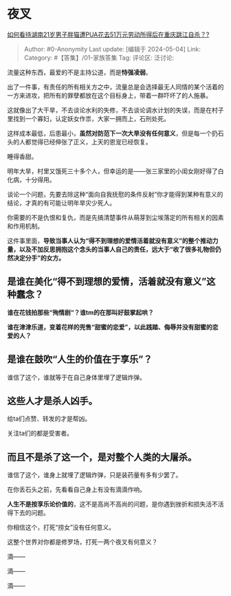 # 夜叉
[如何看待湖南21岁男子胖猫遭PUA花去51万元劳动所得后在重庆跳江自杀？?](https://www.zhihu.com/question/654839494/answer/3486787268)

> Author: #0-Anonymity
> Last update: [编辑于 2024-05-04]
> Link:
> Category: #【答集】/01-家族答集 
> Tag: 
> 评论区:
> 泛讨论:

流量这种东西，最爱的不是主持公道，而是**恃强凌弱**。

出了一件事，有责任的所有相关方之中，流量总是会选择最无人同情的某个活着的一方来进攻，把所有的罪孽都放在这个目标身上，带着一群吓坏了的人施暴。

这就像出了大干旱，不去谈论水利的失修，不去谈论调水计划的失误，而是在村子里找到一个寡妇，认定妖女作祟，大家一拥而上，石刑处死。

这样成本最低，后患最小，**虽然对防范下一次大旱没有任何意义**，但是每一个扔石头的人都觉得已经伸张了正义，上天的恩宠已经恢复。

睡得香甜。

明年大旱，村里又饿死三十多个人，但幸运的是——张三家里的小闺女刚好得了白化病，十分得用。

谈论一个问题，先要去除这种“面向自我抚慰的条件反射”你才能得到某种有意义的结论，才真的有可能让明年旱灾少死人。

你需要的不是仇恨和复仇，而是先搞清楚事件从萌芽到尘埃落定的所有相关的因素和作用机制。

这件事里面，**导致当事人认为“得不到理想的爱情活着就没有意义”的整个推动力量，以及不加反思拥抱这个念头的当事人自己的责任，远大于“收了很多礼物但仍然决定分手”的女方。**

## 是谁在美化“得不到理想的爱情，活着就没有意义”这种蠢念？ ##

**谁在花钱拍那些“殉情剧“？谁tm的在那叫好鼓掌起哄？**

**谁在津津乐道，变着花样的兜售“甜蜜的恋爱”，以此践踏、侮辱并没有甜蜜的恋爱的人？**

## **是谁在鼓吹“人生的价值在于享乐”？** ##

谁信了这个，谁就等于在自己身体里埋了逻辑炸弹。

## **这些人才是杀人凶手。** ##

给ta们点赞、转发的才是帮凶。

关注ta们的都是受害者。

## **而且不是杀了这一个，是对整个人类的大屠杀。** ##

谁信了这个，谁身上就埋了逻辑炸弹，只是装药量有多有少罢了。

在你丢石头之前，先看看自己身上有没有滴滴作响。

**人生不是按享乐论价值的**，这不是高尚不高尚的问题，是你遇到挫折和损失活不活得下去的问题。

你相信这个，打死“捞女”没有任何意义。

这整个世界对你都是修罗场，打死一两个夜叉有何意义？

滴——

滴——

滴——